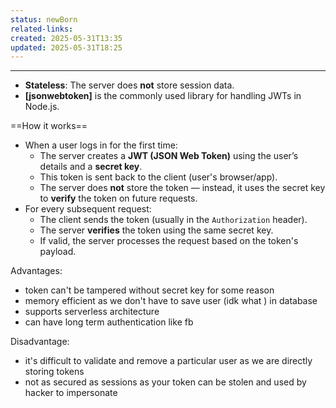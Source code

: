 ```yaml
---
status: newBorn
related-links: 
created: 2025-05-31T13:35
updated: 2025-05-31T18:25
---
```

---

- **Stateless**: The server does **not** store session data.
- **[jsonwebtoken]** is the commonly used library for handling JWTs in Node.js.


==How it works==
- When a user logs in for the first time:
    - The server creates a **JWT (JSON Web Token)** using the user’s details and a **secret key**.
    - This token is sent back to the client (user's browser/app).
    - The server does **not** store the token — instead, it uses the secret key to **verify** the token on future requests.
- For every subsequent request:
    - The client sends the token (usually in the `Authorization` header).
    - The server **verifies** the token using the same secret key.
    - If valid, the server processes the request based on the token's payload.


Advantages:
- token can't be tampered without secret key for some reason
- memory efficient as we don't have to save user (idk what ) in database 
- supports serverless architecture
- can have long term authentication like fb

Disadvantage:
- it's difficult to validate and remove a particular user as we are directly storing tokens
- not as secured as sessions as your token can be stolen and used by hacker to impersonate
